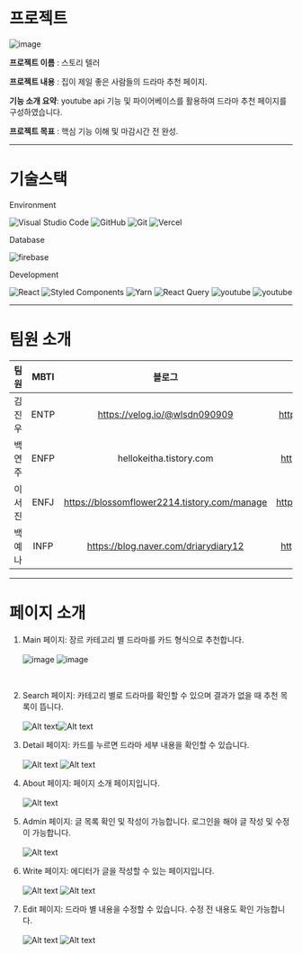 # 프로젝트

![image](https://github.com/Kimjinwoo1/StoryTeller/assets/104746237/a96827cb-a104-4675-95e8-172ca34c205f)


<b>프로젝트 이름</b> : 스토리 텔러 <br/>

<b>프로젝트 내용</b> : 집이 제일 좋은 사람들의 드라마 추천 페이지.

<b>기능 소개 요약</b>: youtube api 기능 및 파이어베이스를 활용하여 드라마 추천 페이지를 구성하였습니다.

<b>프로젝트 목표</b> : 핵심 기능 이해 및 마감시간 전 완성.

---

# 기술스택

Environment

![Visual Studio Code](https://img.shields.io/badge/Visual%20Studio%20Code-0078d7.svg?style=for-the-badge&logo=visual-studio-code&logoColor=white) ![GitHub](https://img.shields.io/badge/github-%23121011.svg?style=for-the-badge&logo=github&logoColor=white) ![Git](https://img.shields.io/badge/git-%23F05033.svg?style=for-the-badge&logo=git&logoColor=white) ![Vercel](https://img.shields.io/badge/vercel-%23121011.svg?style=for-the-badge&logo=vercel&logoColor=white)

Database

![firebase](https://img.shields.io/badge/firebase-FFCA28.svg?style=for-the-badge&logo=firebase&logoColor=white)

Development

![React](https://img.shields.io/badge/react-%2320232a.svg?style=for-the-badge&logo=react&logoColor=%2361DAFB) ![Styled Components](https://img.shields.io/badge/styled--components-DB7093?style=for-the-badge&logo=styled-components&logoColor=white) ![Yarn](https://img.shields.io/badge/yarn-%232C8EBB.svg?style=for-the-badge&logo=yarn&logoColor=white) ![React Query](https://img.shields.io/badge/-React%20Query-FF4154?style=for-the-badge&logo=react%20query&logoColor=white) ![youtube](https://img.shields.io/badge/-youtube--api-FF0000?style=for-the-badge&logo=youtube&logoColor=white) ![youtube](https://img.shields.io/badge/-react--youtube-FF0000?style=for-the-badge&logo=youtube&logoColor=white)

---

# 팀원 소개

|  팀원  | MBTI |                    블로그                    |             깃허브              |
| :----: | :--: | :------------------------------------------: | :-----------------------------: |
| 김진우 | ENTP |        https://velog.io/@wlsdn090909         |  https://github.com/Kimjinwoo1  |
| 백연주 | ENFP |           hellokeitha.tistory.com            | https://github.com/hellokeitha  |
| 이서진 | ENFJ | https://blossomflower2214.tistory.com/manage | https://github.com/leeseojin221 |
| 백예나 | INFP |     https://blog.naver.com/driarydiary12     |   https://github.com/whybwhyd   |

---

# 페이지 소개

1. Main 페이지: 장르 카테고리 별 드라마를 카드 형식으로 추천합니다. <br/><br/>![image](https://github.com/Kimjinwoo1/StoryTeller/assets/104746237/0acba208-10bb-4def-a683-8d63e9613cd3)
![image](https://github.com/Kimjinwoo1/StoryTeller/assets/104746237/940c5ecb-51d4-4cba-af01-d4f462943c86)

 <br/>

2. Search 페이지: 카테고리 별로 드라마를 확인할 수 있으며 결과가 없을 때 추천 목록이 뜹니다.<br/><br/>![Alt text](./src/assets/image-1.png)![Alt text](./src/assets/image-2.png)<br/>

3. Detail 페이지: 카드를 누르면 드라마 세부 내용을 확인할 수 있습니다.<br/><br/>![Alt text](./src/assets/image-3.png) ![Alt text](./src/assets/image-4.png)<br/>

4. About 페이지: 페이지 소개 페이지입니다.<br/><br/>![Alt text](./src/assets/image-5.png)<br/>

5. Admin 페이지: 글 목록 확인 및 작성이 가능합니다. 로그인을 해야 글 작성 및 수정이 가능합니다.<br/><br/>![Alt text](./src/assets/image-6.png)<br/>

6. Write 페이지: 에디터가 글을 작성할 수 있는 페이지입니다.<br/><br/>![Alt text](./src/assets/image-7.png) ![Alt text](./src/assets/image-8.png)<br/>

7. Edit 페이지: 드라마 별 내용을 수정할 수 있습니다. 수정 전 내용도 확인 가능합니다.<br/><br/>![Alt text](./src/assets/image-9.png) ![Alt text](./src/assets/image-10.png)
